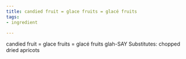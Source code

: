 ```yaml
---
title: candied fruit = glace fruits = glacé fruits
tags:
- ingredient

---
```

candied fruit = glace fruits = glacé fruits glah-SAY Substitutes: chopped dried apricots

